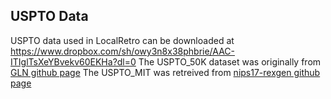 ## USPTO Data

USPTO data used in LocalRetro can be downloaded at https://www.dropbox.com/sh/owy3n8x38phbrie/AAC-ITIglTsXeYBvekv60EKHa?dl=0
The USPTO_50K dataset was originally from [GLN github page](https://github.com/Hanjun-Dai/GLN)
The USPTO_MIT was retreived from [nips17-rexgen github page](https://github.com/connorcoley/rexgen_direct)